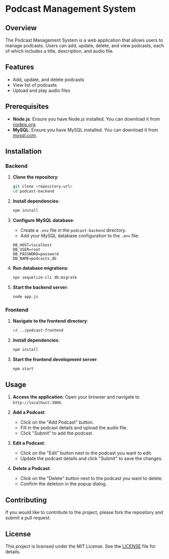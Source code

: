 # Podcast Management System

## Overview

The Podcast Management System is a web application that allows users to manage podcasts. Users can add, update, delete, and view podcasts, each of which includes a title, description, and audio file.

## Features

- Add, update, and delete podcasts
- View list of podcasts
- Upload and play audio files

## Prerequisites

- **Node.js**: Ensure you have Node.js installed. You can download it from [nodejs.org](https://nodejs.org/).
- **MySQL**: Ensure you have MySQL installed. You can download it from [mysql.com](https://www.mysql.com/).

## Installation

### Backend

1. **Clone the repository**:

   ```bash
   git clone <repository-url>
   cd podcast-backend
   ```

2. **Install dependencies**:

   ```bash
   npm install
   ```

3. **Configure MySQL database**:

   - Create a `.env` file in the `podcast-backend` directory.
   - Add your MySQL database configuration to the `.env` file:

   ```env
   DB_HOST=localhost
   DB_USER=root
   DB_PASSWORD=password
   DB_NAME=podcasts_db
   ```

4. **Run database migrations**:

   ```bash
   npx sequelize-cli db:migrate
   ```

5. **Start the backend server**:
   ```bash
   node app.js
   ```

### Frontend

1. **Navigate to the frontend directory**:

   ```bash
   cd ../podcast-frontend
   ```

2. **Install dependencies**:

   ```bash
   npm install
   ```

3. **Start the frontend development server**:
   ```bash
   npm start
   ```

## Usage

1. **Access the application**:
   Open your browser and navigate to `http://localhost:3000`.

2. **Add a Podcast**:

   - Click on the "Add Podcast" button.
   - Fill in the podcast details and upload the audio file.
   - Click "Submit" to add the podcast.

3. **Edit a Podcast**:

   - Click on the "Edit" button next to the podcast you want to edit.
   - Update the podcast details and click "Submit" to save the changes.

4. **Delete a Podcast**:
   - Click on the "Delete" button next to the podcast you want to delete.
   - Confirm the deletion in the popup dialog.

## Contributing

If you would like to contribute to the project, please fork the repository and submit a pull request.

## License

This project is licensed under the MIT License. See the [LICENSE](LICENSE) file for details.
